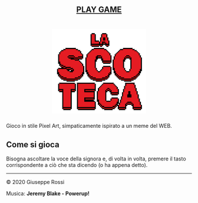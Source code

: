 <div align="center">

## [**PLAY GAME**](https://kutt.it/lascoteca)

# [![icona](assets/logo.png)](https://kutt.it/lascoteca)

</div>

Gioco in stile Pixel Art, simpaticamente ispirato a un meme del WEB.



## Come si gioca

Bisogna ascoltare la voce della signora e, di volta in volta, premere il tasto corrispondente a ciò che sta dicendo (o ha appena detto).

***

&copy; 2020 Giuseppe Rossi

Musica: **Jeremy Blake - Powerup!**